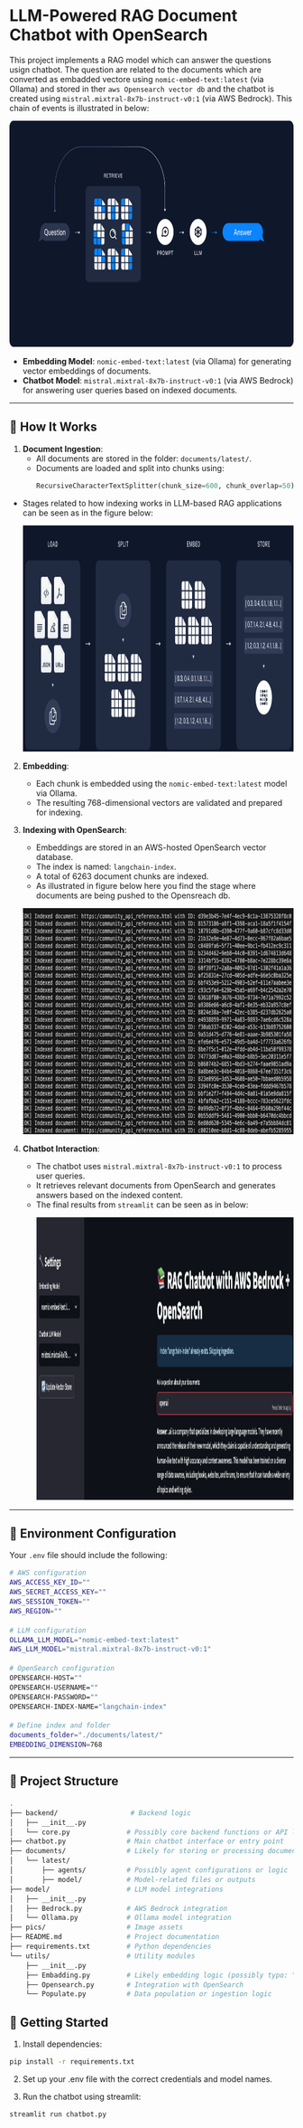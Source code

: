 
# LLM-Powered RAG Document Chatbot with OpenSearch

This project implements a RAG model which can answer the questions usign chatbot. The question are related to the documents which are converted as embadded vectore using `nomic-embed-text:latest` (via Ollama) and stored in ther `aws Opensearch vector db` and the chatbot is created using `mistral.mixtral-8x7b-instruct-v0:1` (via AWS Bedrock). This chain of events is illustrated in below:
    <p align="center">
      <img src="./pics/00.png" alt="Fig. 01 - RAG Chatbot" width="600" height="400"/>
    </p>

- **Embedding Model**: `nomic-embed-text:latest` (via Ollama) for generating vector embeddings of documents.
- **Chatbot Model**: `mistral.mixtral-8x7b-instruct-v0:1` (via AWS Bedrock) for answering user queries based on indexed documents.

---

## 🧠 How It Works

1. **Document Ingestion**:
   - All documents are stored in the folder: `documents/latest/`.
   - Documents are loaded and split into chunks using:
     ```python
     RecursiveCharacterTextSplitter(chunk_size=600, chunk_overlap=50)
     ```
  - Stages related to how indexing works in LLM-based RAG applications can be seen as in the figure below:
    <p align="center">
      <img src="./pics/01.png" alt="Fig. 01 - Indexing in RAG" width="600" height="400"/>
    </p>

2. **Embedding**:
   - Each chunk is embedded using the `nomic-embed-text:latest` model via Ollama.
   - The resulting 768-dimensional vectors are validated and prepared for indexing.

3. **Indexing with OpenSearch**:
   - Embeddings are stored in an AWS-hosted OpenSearch vector database.
   - The index is named: `langchain-index`.
   - A total of 6263 document chunks are indexed.
   - As illustrated in figure below here you find the stage where documents are being pushed to the Opensreach db.
    <p align="center">
      <img src="./pics/02.png" alt="Fig. 02 - Embadded doc uploading to Opeansearch" width="600" height="400"/>
    </p>

4. **Chatbot Interaction**:
   - The chatbot uses `mistral.mixtral-8x7b-instruct-v0:1` to process user queries.
   - It retrieves relevant documents from OpenSearch and generates answers based on the indexed content.
   - The final results from `streamlit` can be seen as in below:
       <p align="center">
      <img src="./pics/04.png" alt="Fig. 04 - Fronend of chatbot using Streamlit" width="700" height="500"/>
    </p>

---

## 🔧 Environment Configuration
Your `.env` file should include the following:

```bash
# AWS configuration
AWS_ACCESS_KEY_ID=""
AWS_SECRET_ACCESS_KEY=""
AWS_SESSION_TOKEN=""
AWS_REGION=""

# LLM configuration
OLLAMA_LLM_MODEL="nomic-embed-text:latest"
AWS_LLM_MODEL="mistral.mixtral-8x7b-instruct-v0:1"

# OpenSearch configuration
OPENSEARCH-HOST=""
OPENSEARCH-USERNAME=""
OPENSEARCH-PASSWORD=""
OPENSEARCH-INDEX-NAME="langchain-index"

# Define index and folder
documents_folder="./documents/latest/"
EMBEDDING_DIMENSION=768
```
---
## 📁 Project Structure

```bash
.
├── backend/                  # Backend logic
│   ├── __init__.py
│   └── core.py              # Possibly core backend functions or API logic
├── chatbot.py               # Main chatbot interface or entry point
├── documents/               # Likely for storing or processing documents
│   └── latest/
│       ├── agents/          # Possibly agent configurations or logic
│       ├── model/           # Model-related files or outputs
├── model/                   # LLM model integrations
│   ├── __init__.py
│   ├── Bedrock.py           # AWS Bedrock integration
│   └── Ollama.py            # Ollama model integration
├── pics/                    # Image assets
├── README.md                # Project documentation
├── requirements.txt         # Python dependencies
└── utils/                   # Utility modules
    ├── __init__.py
    ├── Embadding.py         # Likely embedding logic (possibly typo: "Embedding")
    ├── Opensearch.py        # Integration with OpenSearch
    └── Populate.py          # Data population or ingestion logic
```

## 🚀 Getting Started
1. Install dependencies:

```bash
pip install -r requirements.txt

```

2. Set up your .env file with the correct credentials and model names.

3. Run the chatbot using streamlit:
```bash 
streamlit run chatbot.py 
```